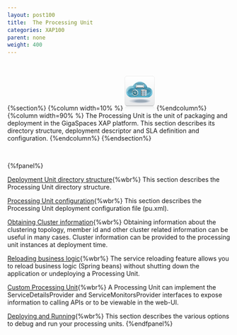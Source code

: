 ```yaml
---
layout: post100
title:  The Processing Unit
categories: XAP100
parent: none
weight: 400
---
```


<br>

{%section%}
{%column width=10% %}
![cassandra.png](/attachment_files/subject/pu.png)
{%endcolumn%}
{%column width=90% %}
The Processing Unit is the unit of packaging and deployment in the GigaSpaces XAP platform. This section describes its directory structure, deployment descriptor and SLA definition and configuration.
{%endcolumn%}
{%endsection%}


<br>

{%fpanel%}

[Deployment Unit directory structure](./the-processing-unit-structure-and-configuration.html){%wbr%}
This section describes the Processing Unit directory structure.

[Processing Unit configuration](./configuring-processing-unit-elements.html){%wbr%}
This section describes the Processing Unit deployment configuration file (pu.xml).

[Obtaining Cluster information](./obtaining-cluster-information.html){%wbr%}
Obtaining information about the clustering topology, member id and other cluster related information can be useful in many cases. Cluster information can be provided to the processing unit instances at deployment time.


[Reloading business logic](./reloading-business-logic.html){%wbr%}
The service reloading feature allows you to reload business logic (Spring beans) without shutting down the application or undeploying a Processing Unit.


[Custom Processing Unit](./custom-processing-unit-details-and-monitors.html){%wbr%}
A Processing Unit can implement the ServiceDetailsProvider and ServiceMonitorsProvider interfaces to expose information to calling APIs or to be viewable in the web-UI.

[Deploying and Running](./deploying-and-running-overview.html){%wbr%}
This section describes the various options to debug and run your processing units.
{%endfpanel%}



